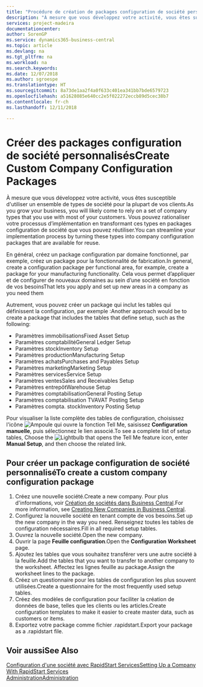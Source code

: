 ```yaml
---
title: "Procédure de création de packages configuration de société personnalisés | Microsoft Docs"
description: "À mesure que vous développez votre activité, vous êtes susceptible d'utiliser un ensemble de types de société pour la plupart de vos clients. Vous pouvez rationaliser votre processus d’implémentation en transformant ces types en packages configuration de société que vous pouvez réutiliser."
services: project-madeira
documentationcenter: 
author: SorenGP
ms.service: dynamics365-business-central
ms.topic: article
ms.devlang: na
ms.tgt_pltfrm: na
ms.workload: na
ms.search.keywords: 
ms.date: 12/07/2018
ms.author: sgroespe
ms.translationtype: HT
ms.sourcegitcommit: 8a73de1aa2f4a0f633c401ea341bb7bde6579723
ms.openlocfilehash: a51628085e640cc2e5f022272eccb89d5cec38b7
ms.contentlocale: fr-ch
ms.lasthandoff: 12/11/2018

---
```

# <a name="create-custom-company-configuration-packages"></a><span data-ttu-id="627bc-104">Créer des packages configuration de société personnalisés</span><span class="sxs-lookup"><span data-stu-id="627bc-104">Create Custom Company Configuration Packages</span></span>
<span data-ttu-id="627bc-105">À mesure que vous développez votre activité, vous êtes susceptible d'utiliser un ensemble de types de société pour la plupart de vos clients.</span><span class="sxs-lookup"><span data-stu-id="627bc-105">As you grow your business, you will likely come to rely on a set of company types that you use with most of your customers.</span></span> <span data-ttu-id="627bc-106">Vous pouvez rationaliser votre processus d’implémentation en transformant ces types en packages configuration de société que vous pouvez réutiliser.</span><span class="sxs-lookup"><span data-stu-id="627bc-106">You can streamline your implementation process by turning these types into company configuration packages that are available for reuse.</span></span>  

<span data-ttu-id="627bc-107">En général, créez un package configuration par domaine fonctionnel, par exemple, créez un package pour la fonctionnalité de fabrication.</span><span class="sxs-lookup"><span data-stu-id="627bc-107">In general, create a configuration package per functional area, for example, create a package for your manufacturing functionality.</span></span> <span data-ttu-id="627bc-108">Cela vous permet d’appliquer et de configurer de nouveaux domaines au sein d’une société en fonction de vos besoins</span><span class="sxs-lookup"><span data-stu-id="627bc-108">That lets you apply and set up new areas in a company as you need them</span></span>  

<span data-ttu-id="627bc-109">Autrement, vous pouvez créer un package qui inclut les tables qui définissent la configuration, par exemple :</span><span class="sxs-lookup"><span data-stu-id="627bc-109">Another approach would be to create a package that includes the tables that define setup, such as the following:</span></span>  

-   <span data-ttu-id="627bc-110">Paramètres immobilisations</span><span class="sxs-lookup"><span data-stu-id="627bc-110">Fixed Asset Setup</span></span>  
-   <span data-ttu-id="627bc-111">Paramètres comptabilité</span><span class="sxs-lookup"><span data-stu-id="627bc-111">General Ledger Setup</span></span>  
-   <span data-ttu-id="627bc-112">Paramètres stock</span><span class="sxs-lookup"><span data-stu-id="627bc-112">Inventory Setup</span></span>  
-   <span data-ttu-id="627bc-113">Paramètres production</span><span class="sxs-lookup"><span data-stu-id="627bc-113">Manufacturing Setup</span></span>  
-   <span data-ttu-id="627bc-114">Paramètres achats</span><span class="sxs-lookup"><span data-stu-id="627bc-114">Purchases and Payables Setup</span></span>  
-   <span data-ttu-id="627bc-115">Paramètres marketing</span><span class="sxs-lookup"><span data-stu-id="627bc-115">Marketing Setup</span></span>  
-   <span data-ttu-id="627bc-116">Paramètres services</span><span class="sxs-lookup"><span data-stu-id="627bc-116">Service Setup</span></span>  
-   <span data-ttu-id="627bc-117">Paramètres ventes</span><span class="sxs-lookup"><span data-stu-id="627bc-117">Sales and Receivables Setup</span></span>  
-   <span data-ttu-id="627bc-118">Paramètres entrepôt</span><span class="sxs-lookup"><span data-stu-id="627bc-118">Warehouse Setup</span></span>  
-   <span data-ttu-id="627bc-119">Paramètres comptabilisation</span><span class="sxs-lookup"><span data-stu-id="627bc-119">General Posting Setup</span></span>  
-   <span data-ttu-id="627bc-120">Paramètres comptabilisation TVA</span><span class="sxs-lookup"><span data-stu-id="627bc-120">VAT Posting Setup</span></span>  
-   <span data-ttu-id="627bc-121">Paramètres compta. stock</span><span class="sxs-lookup"><span data-stu-id="627bc-121">Inventory Posting Setup</span></span>  

<span data-ttu-id="627bc-122">Pour visualiser la liste complète des tables de configuration, choisissez l'icône ![Ampoule qui ouvre la fonction Tell Me](media/ui-search/search_small.png "Dites-moi ce que vous voulez faire"), saisissez **Configuration manuelle**, puis sélectionnez le lien associé.</span><span class="sxs-lookup"><span data-stu-id="627bc-122">To see a complete list of setup tables, Choose the ![Lightbulb that opens the Tell Me feature](media/ui-search/search_small.png "Tell me what you want to do") icon, enter **Manual Setup**, and then choose the related link.</span></span>  

## <a name="to-create-a-custom-company-configuration-package"></a><span data-ttu-id="627bc-123">Pour créer un package configuration de société personnalisé</span><span class="sxs-lookup"><span data-stu-id="627bc-123">To create a custom company configuration package</span></span>  
1.  <span data-ttu-id="627bc-124">Créez une nouvelle société.</span><span class="sxs-lookup"><span data-stu-id="627bc-124">Create a new company.</span></span> <span data-ttu-id="627bc-125">Pour plus d'informations, voir [Création de sociétés dans Business Central](about-new-company.md).</span><span class="sxs-lookup"><span data-stu-id="627bc-125">For more information, see [Creating New Companies in Business Central](about-new-company.md).</span></span>  
3.  <span data-ttu-id="627bc-126">Configurez la nouvelle société en tenant compte de vos besoins.</span><span class="sxs-lookup"><span data-stu-id="627bc-126">Set up the new company in the way you need.</span></span> <span data-ttu-id="627bc-127">Renseignez toutes les tables de configuration nécessaires.</span><span class="sxs-lookup"><span data-stu-id="627bc-127">Fill in all required setup tables.</span></span>  
4.  <span data-ttu-id="627bc-128">Ouvrez la nouvelle société.</span><span class="sxs-lookup"><span data-stu-id="627bc-128">Open the new company.</span></span>
5. <span data-ttu-id="627bc-129">Ouvrir la page **Feuille configuration**.</span><span class="sxs-lookup"><span data-stu-id="627bc-129">Open the **Configuration Worksheet** page.</span></span>  
6.  <span data-ttu-id="627bc-130">Ajoutez les tables que vous souhaitez transférer vers une autre société à la feuille.</span><span class="sxs-lookup"><span data-stu-id="627bc-130">Add the tables that you want to transfer to another company to the worksheet.</span></span> <span data-ttu-id="627bc-131">Affectez les lignes feuille au package.</span><span class="sxs-lookup"><span data-stu-id="627bc-131">Assign the worksheet lines to the package.</span></span>  
7.  <span data-ttu-id="627bc-132">Créez un questionnaire pour les tables de configuration les plus souvent utilisées.</span><span class="sxs-lookup"><span data-stu-id="627bc-132">Create a questionnaire for the most frequently used setup tables.</span></span>  
8.  <span data-ttu-id="627bc-133">Créez des modèles de configuration pour faciliter la création de données de base, telles que les clients ou les articles.</span><span class="sxs-lookup"><span data-stu-id="627bc-133">Create configuration templates to make it easier to create master data, such as customers or items.</span></span>  
9.  <span data-ttu-id="627bc-134">Exportez votre package comme fichier .rapidstart.</span><span class="sxs-lookup"><span data-stu-id="627bc-134">Export your package as a .rapidstart file.</span></span>  

## <a name="see-also"></a><span data-ttu-id="627bc-135">Voir aussi</span><span class="sxs-lookup"><span data-stu-id="627bc-135">See Also</span></span>  
[<span data-ttu-id="627bc-136">Configuration d'une société avec RapidStart Services</span><span class="sxs-lookup"><span data-stu-id="627bc-136">Setting Up a Company With RapidStart Services</span></span>](admin-set-up-a-company-with-rapidstart.md)  
[<span data-ttu-id="627bc-137">Administration</span><span class="sxs-lookup"><span data-stu-id="627bc-137">Administration</span></span>](admin-setup-and-administration.md)

